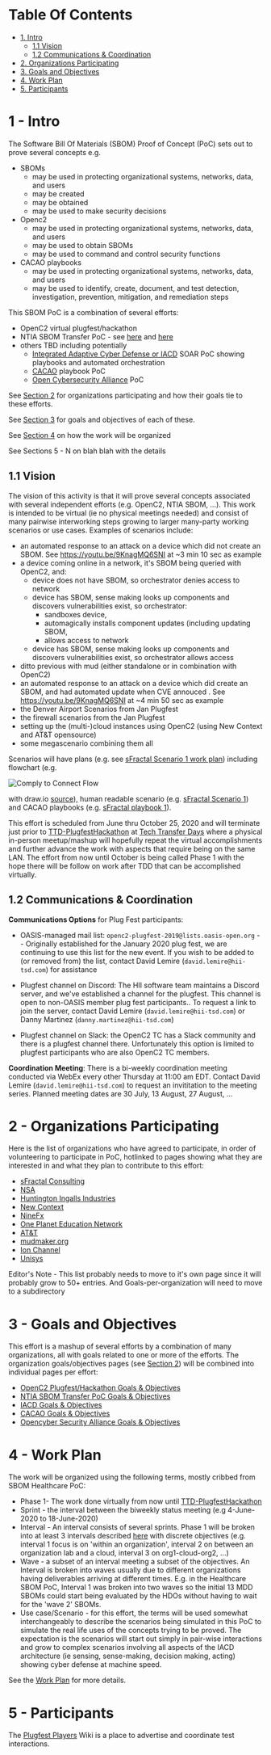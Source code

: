 # Table Of Contents
- [1. Intro](#1---intro)
  - [1.1 Vision](#11-vision)
  - [1.2 Communications & Coordination](#12-communications--coordination)
- [2. Organizations Participating](#2---organizations-participating)
- [3. Goals and Objectives](#3---goals-and-objectives)
- [4. Work Plan](4---work-plan)
- [5. Participants](#5---participants)

# 1 - Intro
The Software Bill Of Materials (SBOM) Proof of Concept (PoC)
sets out to prove several concepts e.g.
- SBOMs
   - may be used in protecting organizational systems, networks, data, and users
   - may be created
   - may be obtained
   - may be used to make security decisions
- Openc2
   - may be used in protecting organizational systems, networks, data, and users
   - may be used to obtain SBOMs
   - may be used to command and control security functions
- CACAO playbooks
   - may be used in protecting organizational systems, networks, data, and users
   - may be used to identify, create, document, and test detection, investigation, prevention, mitigation, and remediation steps

This SBOM PoC is a combination of several efforts:
- OpenC2 virtual plugfest/hackathon
- NTIA SBOM Transfer PoC - see [here](https://www.ntia.gov/sbom) and [here](https://www.ntia.gov/SoftwareTransparency)
- others TBD including potentially
   - [Integrated Adaptive Cyber Defense or IACD](https://www.iacdautomate.org/) SOAR PoC showing playbooks and automated orchestration
  - [CACAO](https://www.oasis-open.org/committees/tc_home.php?wg_abbrev=cacao) playbook PoC
  - [Open Cybersecurity Alliance](https://opencybersecurityalliance.org/) PoC

See [Section 2](#2---organizations-participating)
for organizations participating
and how their goals tie to these efforts.

See [Section 3](#3---goals-and-objectives)
for goals and objectives of each of these.

See [Section 4](#4-work-plan) on how the work will be organized

See Sections 5 - N on blah blah with the details

## 1.1 Vision
The vision of this activity is that it will prove several concepts
associated with several independent efforts (e.g. OpenC2, NTIA SBOM, ...).
This work is intended to be virtual
(ie no physical meetings needed)
and consist of many pairwise
interworking steps growing to larger many-party working scenarios or use cases.
Examples of scenarios include:
- an automated response to an attack on a device which did not create an SBOM. See https://youtu.be/9KnagMQ6SNI at ~3 min 10 sec as example
- a device coming online in a network, it's SBOM being queried with OpenC2, and:
    - device does not have SBOM, so orchestrator denies access to network
    - device has SBOM, sense making looks up components and discovers vulnerabilities exist, so orchestrator:
       - sandboxes device,
       - automagically installs component updates (including updating SBOM,
       - allows access to network
    - device has SBOM, sense making looks up components and discovers vulnerabilities exist, so orchestrator allows access
- ditto previous with mud (either standalone or in combination with OpenC2)
- an automated response to an attack on a device which did create an SBOM, and had automated update when CVE annouced . See  https://youtu.be/9KnagMQ6SNI at ~4 min 50 sec as example
- the Denver Airport Scenarios from Jan Plugfest
- the firewall scenarios from the Jan Plugfest
- setting up the (multi-)cloud instances using OpenC2 (using New Context and AT&T opensource)
- some megascenario combining them all

Scenarios will have plans (e.g. see
[sFractal Scenario 1 work plan](./sFractalScenarios/workPlan.1.md))
including flowchart (e.g.

![Comply to Connect Flow](./sFractalScenarios/sFractal.1.png)

with draw.io
[source](./sFractalScenarios/sFractal.1.drawio)),
human readable scenario (e.g.
[sFractal Scenario 1](./sFractalScenarios/README.md#31---comply-to-connect))
and CACAO playbooks (e.g.
[sFractal playbook 1](./sFractalScenarios/cacaoPlaybook.01.json)).

This effort is scheduled from June thru October 25, 2020
and will terminate just prior to
[TTD-PlugfestHackathon](https://github.com/sparrell/openc2-lsc-usecases/tree/master/TTD-PlugfestHackathon)
at
[Tech Transfer Days](https://techtransferdays.org/)
where a physical in-person meetup/mashup will
hopefully repeat the virtual accomplishments
and further advance the work with aspects that require being on the same LAN.
The effort from now until October
is being called Phase 1 with the hope
there will be follow on work after TDD that can be accomplished virtually.

## 1.2 Communications & Coordination

**Communications Options** for Plug Fest participants:

- OASIS-managed mail list:  `openc2-plugfest-2019@lists.oasis-open.org` -- Originally 
established for the January 2020 plug fest, we are continuing to use this list for the 
new event. If you wish to be added to (or removed from) the list, contact David Lemire
(`david.lemire@hii-tsd.com`) for assistance

- Plugfest channel on Discord:  The HII software team maintains a Discord server, and 
we've established a channel for the plugfest. This channel is open to non-OASIS member 
plug fest participants.. To request a link to join the server, 
contact David Lemire (`david.lemire@hii-tsd.com`) or Danny Martinez (`danny.martinez@hii-tsd.com`)

- Plugfest channel on Slack:  the OpenC2 TC has a Slack community and there is a
plugfest channel there. Unfortunately this option is limited to plugfest 
participants who are also OpenC2 TC members.

**Coordination Meeting**: There is a bi-weekly coordination meeting conducted via WebEx 
every other Thursday at 11:00 am EDT.  Contact David Lemire (`david.lemire@hii-tsd.com`) 
to request an invititation to the meeting series.  Planned meeting dates are 30 July, 
13 August, 27 August, ...

# 2 - Organizations Participating
Here is the list of organizations who have agreed to participate,
in order of volunteering to participate in PoC,
hotlinked to pages showing what they are interested in
and what they plan to contribute to this effort:
- [sFractal Consulting](./sFractalGoals.md)
- [NSA](./NSAGoals.md)
- [Huntington Ingalls Industries](./HIIGoals.md)
- [New Context](./NewContextGoals.md)
- [NineFx](./NineFx.md)
- [One Planet Education Network](./OnePlanetGoals.md)
- [AT&T](AttGoals.md)
- [mudmaker.org](MudMakerGoals.md)
- [Ion Channel](IonChannelGoals.md)
- [Unisys](UnisysGoals.md)

Editor's Note - This list probably needs to move to it's own page
since it will probably grow to 50+ entries.
And Goals-per-organization will need to move to a subdirectory

# 3 - Goals and Objectives
This effort is a mashup of several efforts
by a combination of many organizations,
all with goals related to one or more of the efforts.
The organization goals/objectives pages (see [Section 2](#2-organizations-participating))
will be combined into individual pages per effort:
- [OpenC2 Plugfest/Hackathon Goals & Objectives](./Oc2Goals.md)
- [NTIA SBOM Transfer PoC Goals & Objectives](./SbomGoals.md)
- [IACD Goals & Objectives](./IacdGoals.md)
- [CACAO Goals & Objectives](./CacaoGoals.md)
- [Opencyber Security Alliance Goals & Objectives](./OcaGoals.md)

# 4 - Work Plan
The work will be organized using the following terms,
mostly cribbed from SBOM Healthcare PoC:
- Phase 1- The work done virtually from now until [TTD-PlugfestHackathon](https://github.com/sparrell/openc2-lsc-usecases/tree/master/TTD-PlugfestHackathon)
- Sprint - the interval between the biweekly status meeting (e.g 4-June-2020 to 18-June-2020)
- Interval - An interval consists of several sprints. Phase 1 will be broken into at least 3 intervals described [here](./WorkPlanIntervals.md) with discrete objectives (e.g. interval 1 focus is on 'within an organization', interval 2 on between an organization lab and a cloud, interval 3 on org1-cloud-org2, ...)
- Wave - a subset of an interval meeting a subset of the objectives. An Interval is broken into waves usually due to different organizations having deliverables arriving at different times. E.g. in the Healthcare SBOM PoC, Interval 1 was broken into two waves so the initial 13 MDD SBOMs could start being evaluated by the HDOs without having to wait for the 'wave 2' SBOMs.
- Use case/Scenario - for this effort, the terms will be used somewhat interchangeably to describe the scenarios being simulated in this PoC to simulate the real life uses of the concepts trying to be proved. The expectation is the scenarios will start out simply in pair-wise interactions and grow to complex scenarios involving all aspects of the IACD architecture (ie sensing, sense-making, decision making, acting) showing cyber defense at machine speed.

See the [Work Plan](./WorkPlan.md) for more details.

# 5 - Participants

The [Plugfest Players](https://github.com/oasis-tcs/openc2-usecases/wiki/OpenC2-Plugfest-Players) Wiki is a place to advertise and coordinate test interactions.

